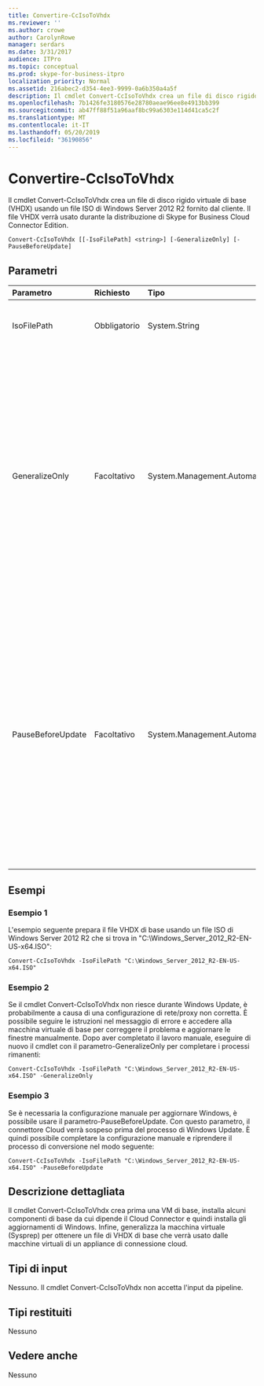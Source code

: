 ```yaml
---
title: Convertire-CcIsoToVhdx
ms.reviewer: ''
ms.author: crowe
author: CarolynRowe
manager: serdars
ms.date: 3/31/2017
audience: ITPro
ms.topic: conceptual
ms.prod: skype-for-business-itpro
localization_priority: Normal
ms.assetid: 216abec2-d354-4ee3-9999-0a6b350a4a5f
description: Il cmdlet Convert-CcIsoToVhdx crea un file di disco rigido virtuale di base (VHDX) usando un file ISO di Windows Server 2012 R2 fornito dal cliente. Il file VHDX verrà usato durante la distribuzione di Skype for Business Cloud Connector Edition.
ms.openlocfilehash: 7b1426fe3180576e28780aeae96ee8e4913bb399
ms.sourcegitcommit: ab47ff88f51a96aaf8bc99a6303e114d41ca5c2f
ms.translationtype: MT
ms.contentlocale: it-IT
ms.lasthandoff: 05/20/2019
ms.locfileid: "36190856"
---
```

# <a name="convert-ccisotovhdx"></a>Convertire-CcIsoToVhdx
 
Il cmdlet Convert-CcIsoToVhdx crea un file di disco rigido virtuale di base (VHDX) usando un file ISO di Windows Server 2012 R2 fornito dal cliente. Il file VHDX verrà usato durante la distribuzione di Skype for Business Cloud Connector Edition.
  
```
Convert-CcIsoToVhdx [[-IsoFilePath] <string>] [-GeneralizeOnly] [-PauseBeforeUpdate]
```

## <a name="parameters"></a>Parametri

|**Parametro**|**Richiesto**|**Tipo**|**Descrizione**|
|:-----|:-----|:-----|:-----|
|IsoFilePath  <br/> | Obbligatorio <br/> |System.String  <br/> | Percorso del file ISO di Windows Server 2012 R2. <br/> |
|GeneralizeOnly  <br/> |Facoltativo  <br/> |System.Management.Automation.SwitchParameter  <br/> |Se il processo di conversione non riesce durante Windows Update, è possibile provare a configurare una rete/proxy e aggiornare le finestre manualmente. Dopo aver completato il lavoro manuale, puoi eseguire questo cmdlet con il parametro-GeneralizeOnly e completare i processi rimanenti.  <br/> |
|PauseBeforeUpdate  <br/> |Facoltativo  <br/> |System.Management.Automation.SwitchParameter  <br/> |Per aggiornare Windows, potrebbe essere necessario qualche configurazione manuale della rete/proxy sulla VM di base. Il processo di conversione verrà sospeso prima di Windows Update se questo parametro è disponibile. Dopo aver completato la configurazione manuale, è possibile riprendere il processo.  <br/> |
   
## <a name="examples"></a>Esempi
<a name="Examples"> </a>

### <a name="example-1"></a>Esempio 1

L'esempio seguente prepara il file VHDX di base usando un file ISO di Windows Server 2012 R2 che si trova in "C:\Windows_Server_2012_R2-EN-US-x64.ISO": 
  
```
Convert-CcIsoToVhdx -IsoFilePath "C:\Windows_Server_2012_R2-EN-US-x64.ISO" 
```

### <a name="example-2"></a>Esempio 2

Se il cmdlet Convert-CcIsoToVhdx non riesce durante Windows Update, è probabilmente a causa di una configurazione di rete/proxy non corretta. È possibile seguire le istruzioni nel messaggio di errore e accedere alla macchina virtuale di base per correggere il problema e aggiornare le finestre manualmente. Dopo aver completato il lavoro manuale, eseguire di nuovo il cmdlet con il parametro-GeneralizeOnly per completare i processi rimanenti: 
  
```
Convert-CcIsoToVhdx -IsoFilePath "C:\Windows_Server_2012_R2-EN-US-x64.ISO" -GeneralizeOnly
```

### <a name="example-3"></a>Esempio 3

Se è necessaria la configurazione manuale per aggiornare Windows, è possibile usare il parametro-PauseBeforeUpdate. Con questo parametro, il connettore Cloud verrà sospeso prima del processo di Windows Update. È quindi possibile completare la configurazione manuale e riprendere il processo di conversione nel modo seguente:
  
```
Convert-CcIsoToVhdx -IsoFilePath "C:\Windows_Server_2012_R2-EN-US-x64.ISO" -PauseBeforeUpdate 
```

## <a name="detailed-description"></a>Descrizione dettagliata
<a name="DetailedDescription"> </a>

Il cmdlet Convert-CcIsoToVhdx crea prima una VM di base, installa alcuni componenti di base da cui dipende il Cloud Connector e quindi installa gli aggiornamenti di Windows. Infine, generalizza la macchina virtuale (Sysprep) per ottenere un file di VHDX di base che verrà usato dalle macchine virtuali di un appliance di connessione cloud. 
  
## <a name="input-types"></a>Tipi di input
<a name="InputTypes"> </a>

Nessuno. Il cmdlet Convert-CcIsoToVhdx non accetta l'input da pipeline. 
  
## <a name="return-types"></a>Tipi restituiti
<a name="ReturnTypes"> </a>

Nessuno
  
## <a name="see-also"></a>Vedere anche
<a name="ReturnTypes"> </a>

Nessuno
  

